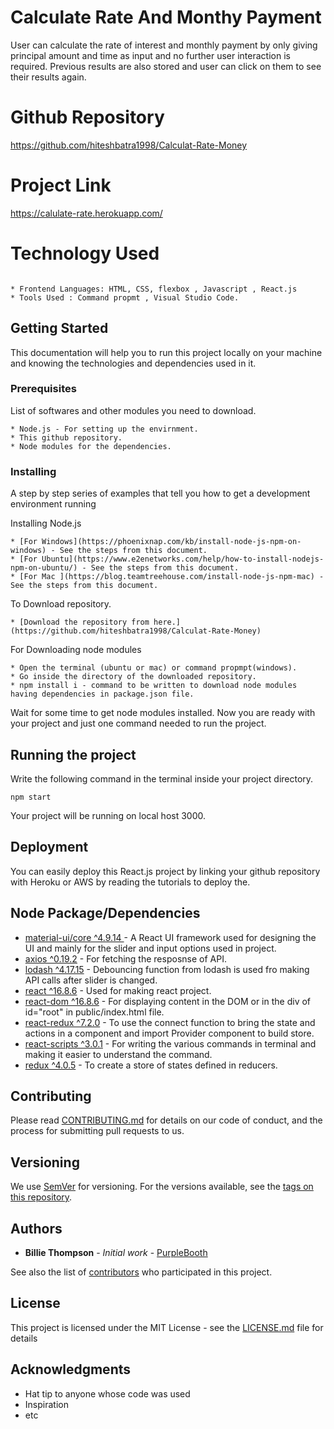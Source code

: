 # Calculate Rate And Monthy Payment

User can calculate the rate of interest and monthly payment by only giving principal amount and time as input and no further user interaction is required. Previous results are also stored and user can click on them to see their results again.

# Github Repository 

https://github.com/hiteshbatra1998/Calculat-Rate-Money

# Project Link

https://calulate-rate.herokuapp.com/ 

# Technology Used

```

* Frontend Languages: HTML, CSS, flexbox , Javascript , React.js 
* Tools Used : Command propmt , Visual Studio Code.

```


## Getting Started

This documentation will help you to run this project locally on your machine and knowing the technologies and dependencies used in it.


### Prerequisites

List of softwares and other modules you need to download.

```
* Node.js - For setting up the envirnment.
* This github repository.
* Node modules for the dependencies.
```


### Installing

A step by step series of examples that tell you how to get a development environment running

Installing Node.js

```
* [For Windows](https://phoenixnap.com/kb/install-node-js-npm-on-windows) - See the steps from this document.
* [For Ubuntu](https://www.e2enetworks.com/help/how-to-install-nodejs-npm-on-ubuntu/) - See the steps from this document.
* [For Mac ](https://blog.teamtreehouse.com/install-node-js-npm-mac) - See the steps from this document.

```

To Download repository.

```
* [Download the repository from here.](https://github.com/hiteshbatra1998/Calculat-Rate-Money)
```

For Downloading node modules

```
* Open the terminal (ubuntu or mac) or command propmpt(windows).
* Go inside the directory of the downloaded repository.
* npm install i - command to be written to download node modules having dependencies in package.json file.
```


Wait for some time to get node modules installed. Now you are ready with your project and just one command needed to run the project.

## Running the project

Write the following command in the terminal inside your project directory.

```
npm start
```
Your project will be running on local host 3000.

## Deployment

You can easily deploy this React.js project by linking your github repository with Heroku or AWS by reading the tutorials to deploy the.
 
## Node Package/Dependencies

* [material-ui/core ^4.9.14 ](https://material-ui.com/) - A React UI framework used for designing the UI and mainly for the slider and input options used in project.
* [axios ^0.19.2](https://www.npmjs.com/package/axios) - For fetching the resposnse of API.
* [lodash ^4.17.15](https://lodash.com/) - Debouncing function from lodash is used fro making API calls after slider is changed.
* [react ^16.8.6](https://reactjs.org/docs/getting-started.html) - Used for making react project.
* [react-dom ^16.8.6](https://reactjs.org/docs/react-dom.html) - For displaying content in the DOM or in the div of id="root" in public/index.html file.
* [react-redux ^7.2.0](https://react-redux.js.org/) - To use the connect function to bring the state and actions in a component and import Provider component to build store.
* [react-scripts ^3.0.1](https://www.npmjs.com/package/react-scripts) - For writing the various commands in terminal and making it easier to understand the command.
* [redux ^4.0.5](https://redux.js.org/) - To create a store of states defined in reducers.


## Contributing

Please read [CONTRIBUTING.md](https://gist.github.com/PurpleBooth/b24679402957c63ec426) for details on our code of conduct, and the process for submitting pull requests to us.

## Versioning

We use [SemVer](http://semver.org/) for versioning. For the versions available, see the [tags on this repository](https://github.com/your/project/tags). 

## Authors

* **Billie Thompson** - *Initial work* - [PurpleBooth](https://github.com/PurpleBooth)

See also the list of [contributors](https://github.com/your/project/contributors) who participated in this project.

## License

This project is licensed under the MIT License - see the [LICENSE.md](LICENSE.md) file for details

## Acknowledgments

* Hat tip to anyone whose code was used
* Inspiration
* etc


